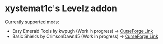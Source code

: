 # xystemat1c's Levelz addon

Currently supported mods:
- Easy Emerald Tools by kwpugh (Work in progress) -> [CurseForge Link](https://www.curseforge.com/minecraft/mc-mods/simple-emerald-tools-fabric)
- Basic Shields by CrimsonDawn45 (Work in progress) -> [CurseForge Link](https://www.curseforge.com/minecraft/mc-mods/basic-shields-fabric)

